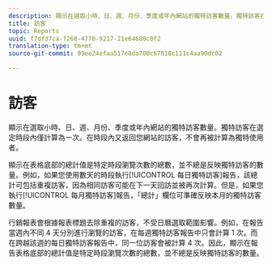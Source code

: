 ```yaml
---
description: 顯示在選取小時、日、週、月份、季度或年內網站的獨特訪客數量。獨特訪客在選定時段內僅計算為一次。在時段內又返回您網站的訪客，不會再被計算為獨特使用者。
title: 訪客
topic: Reports
uuid: f7df37ca-f268-4770-9217-21e64680c0f2
translation-type: tm+mt
source-git-commit: 99ee24efaa517e8da700c67818c111c4aa90dc02

---
```



# 訪客

顯示在選取小時、日、週、月份、季度或年內網站的獨特訪客數量。獨特訪客在選定時段內僅計算為一次。在時段內又返回您網站的訪客，不會再被計算為獨特使用者。

顯示在表格底部的總計值是特定時段瀏覽次數的總數，並不總是反映獨特訪客的數量。例如，如果您使用數天的時段執行[!UICONTROL 每日獨特訪客]報告，該總計可包括重複訪客，因為相同訪客可能在下一天回訪並被再次計算。但是，如果您執行[!UICONTROL 每月獨特訪客]報告，「總計」欄位可準確反映本月的獨特訪客數量。

行銷報表會根據報表標題去除重複的訪客，不受日曆選取範圍影響。例如，在報告當週內不同 4 天分別進行瀏覽的訪客，在每週獨特訪客報告中只會計算 1 次。而在跨越該週的每日獨特訪客報告中，同一位訪客會被計算 4 次。因此，顯示在報告表格底部的總計值是特定時段瀏覽次數的總數，並不總是反映獨特訪客的數量。
